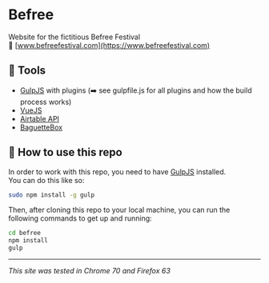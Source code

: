 # Befree
Website for the fictitious Befree Festival  
:link: [www.befreefestival.com](https://www.befreefestival.com) 

## :wrench: Tools  
- [GulpJS](https://gulpjs.com/) with plugins (:arrow_right: see gulpfile.js for all plugins and how the build process works)
- [VueJS](https://vuejs.org/)
- [Airtable API](https://airtable.com/api)
- [BaguetteBox](https://github.com/feimosi/baguetteBox.js)

## :raised_hands: How to use this repo
In order to work with this repo, you need to have [GulpJS](https://gulpjs.com/) installed.  
You can do this like so:  
```bash
sudo npm install -g gulp
```
Then, after cloning this repo to your local machine, you can run the following commands to get up and running:  
```bash
cd befree
npm install
gulp
```
---
_This site was tested in Chrome 70 and Firefox 63_